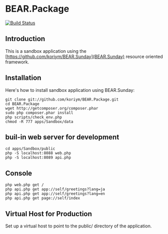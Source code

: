 BEAR.Package
=============================

[![Build Status](https://secure.travis-ci.org/koriym/BEAR.Package.png?branch=master)](http://travis-ci.org/koriym/BEAR.Package)

Introduction
------------
This is a sandbox application using the [https://github.com/koriym/BEAR.Sunday](BEAR.Sunday) resource oriented framework.

Installation
------------

Here's how to install sandbox application using BEAR.Sunday:

    git clone git://github.com/koriym/BEAR.Package.git
    cd BEAR.Package
    wget http://getcomposer.org/composer.phar
    sudo php composer.phar install
    php scripts/check_env.php
    chmod -R 777 apps/Sandbox/data

buil-in web server for development
------------------

    cd apps/Sandbox/public
    php -S localhost:8088 web.php
    php -S localhost:8089 api.php

Console
-------

    php web.php get /
    php api.php get app://self/greetings?lang=ja
    php api.php get app://self/greetings?lang=en
    php api.php get page://self/index

Virtual Host for Production
------------
Set up a virtual host to point to the public/ directory of the application.
